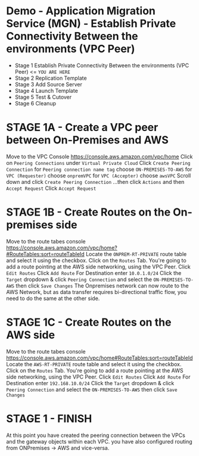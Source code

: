 # Demo - Application Migration Service (MGN) - Establish Private Connectivity Between the environments (VPC Peer)

- Stage 1 Establish Private Connectivity Between the environments (VPC Peer) <= `YOU ARE HERE`
- Stage 2 Replication Template
- Stage 3 Add Source Server
- Stage 4 Launch Template
- Stage 5 Test & Cutover
- Stage 6 Cleanup

# STAGE 1A - Create a VPC peer between On-Premises and AWS

Move to the VPC Console https://console.aws.amazon.com/vpc/home
Click on `Peering Connections` under `Virtual Private Cloud`
Click `Create Peering Connection`
for `Peering connection name tag` choose `ON-PREMISES-TO-AWS`
for `VPC (Requester)` choose `onpremVPC`
for `VPC (Accepter)` choose `awsVPC`
Scroll down and click `Create Peering Connection`
...then click `Actions` and then `Accept Request`
Click `Accept Request`


# STAGE 1B - Create Routes on the On-premises side
Move to the route tabes console https://console.aws.amazon.com/vpc/home?#RouteTables:sort=routeTableId
Locate the `ONPREM-RT-PRIVATE` route table and select it using the checkbox.
Click on the `Routes` Tab.
You're going to add a route pointing at the AWS side networking, using the VPC Peer.
Click `Edit Routes`
Click `Add Route`
For Destination enter `10.0.1.0/24`
Click the `Target` dropdown & click `Peering Connection` and select the `ON-PREMISES-TO-AWS` then click `Save Changes`
The Onpremises network can now route to the AWS Network, but as data transfer requires bi-directional traffic flow, you need to do the same at the other side.

# STAGE 1C - Create Routes on the AWS side
Move to the route tabes console https://console.aws.amazon.com/vpc/home#RouteTables:sort=routeTableId
Locate the `AWS-RT-PRIVATE` route table and select it using the checkbox.
Click on the `Routes` Tab.
You're going to add a route pointing at the AWS side networking, using the VPC Peer.
Click `Edit Routes`
Click `Add Route`
For Destination enter `192.168.10.0/24`
Click the `Target` dropdown & click `Peering Connection` and select the `ON-PREMISES-TO-AWS` then click `Save Changes`

# STAGE 1 - FINISH   

At this point you have created the peering connection between the VPCs and the gateway objects within each VPC.
you have also configured routing from ONPremises -> AWS and vice-versa.


